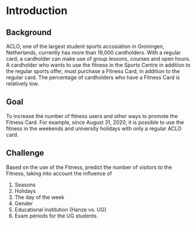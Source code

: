 # Introduction
## Background
ACLO, one of the largest student sports accosiation in Groningen, Netherlands, currently has more than 19,000 cardholders.
With a regular card, a cardholder can make use of group lessons, courses and open hours. A cardholder who wants to use the fitness in the Sports Centre in addition to the regular sports offer, must purchase a Fitness Card, in addition to the regular card. The percentage of cardholders who have a Fitness Card is relatively low. 

## Goal
To increase the number of fitness users and other ways to promote the Fitness Card. For example, since August 31, 2020, it is possible to use the fitness in the weekends and university holidays with only a regular ACLO card.

## Challenge
Based on the use of the Fitness, predict the number of visitors to the Fitness, taking into account the influence of 
1.    Seasons
2.    Holidays
3.    The day of the week
4.    Gender
5.    Educational institution (Hanze vs. UG)
6.    Exam periods for the UG students.
